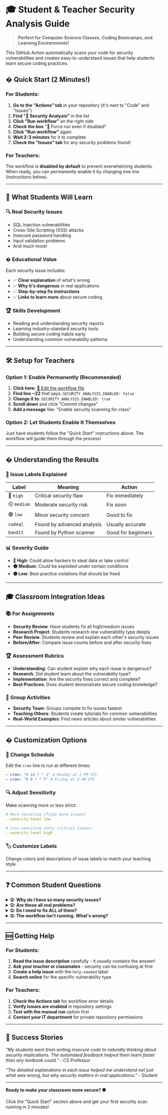 # 🎓 Student & Teacher Security Analysis Guide

> **Perfect for Computer Science Classes, Coding Bootcamps, and Learning Environments!**

This GitHub Action automatically scans your code for security vulnerabilities and creates easy-to-understand issues that help students learn secure coding practices.

## � Quick Start (2 Minutes!)

### For Students:

1. **Go to the "Actions" tab** in your repository (it's next to "Code" and "Issues")
2. **Find "🔐 Security Analysis"** in the list
3. **Click "Run workflow"** on the right side
4. **Check the box** "🎯 Force run even if disabled"
5. **Click "Run workflow"** again
6. **Wait 2-3 minutes** for it to complete
7. **Check the "Issues" tab** for any security problems found!

### For Teachers:

The workflow is **disabled by default** to prevent overwhelming students. When ready, you can permanently enable it by changing one line (instructions below).

---

## 🎯 What Students Will Learn

### 🔍 **Real Security Issues**

- SQL Injection vulnerabilities
- Cross-Site Scripting (XSS) attacks
- Insecure password handling
- Input validation problems
- And much more!

### � **Educational Value**

Each security issue includes:

- ✅ **Clear explanation** of what's wrong
- ✅ **Why it's dangerous** in real applications
- ✅ **Step-by-step fix instructions**
- ✅ **Links to learn more** about secure coding

### 🏆 **Skills Development**

- Reading and understanding security reports
- Learning industry-standard security tools
- Building secure coding habits early
- Understanding common vulnerability patterns

---

## 🛠️ Setup for Teachers

### Option 1: Enable Permanently (Recommended)

1. **Click here**: [📝 Edit the workflow file](../../edit/main/.github/workflows/security-analysis.yml)
2. **Find line ~22** that says: `SECURITY_ANALYSIS_ENABLED: false`
3. **Change it to**: `SECURITY_ANALYSIS_ENABLED: true`
4. **Scroll down** and click "Commit changes"
5. **Add a message** like: "Enable security scanning for class"

### Option 2: Let Students Enable It Themselves

Just have students follow the "Quick Start" instructions above. The workflow will guide them through the process!

---

## � Understanding the Results

### 🎫 **Issue Labels Explained**

| Label       | Meaning                    | Action             |
| ----------- | -------------------------- | ------------------ |
| 🔴 `high`   | Critical security flaw     | Fix immediately    |
| 🟡 `medium` | Moderate security risk     | Fix soon           |
| 🟢 `low`    | Minor security concern     | Good to fix        |
| `codeql`    | Found by advanced analysis | Usually accurate   |
| `bandit`    | Found by Python scanner    | Good for beginners |

### 📊 **Severity Guide**

- **🔴 High**: Could allow hackers to steal data or take control
- **🟡 Medium**: Could be exploited under certain conditions
- **🟢 Low**: Best practice violations that should be fixed

---

## 🎓 Classroom Integration Ideas

### 📚 **For Assignments**

- **Security Review**: Have students fix all high/medium issues
- **Research Project**: Students research one vulnerability type deeply
- **Peer Review**: Students review and explain each other's security issues
- **Before/After**: Compare issue counts before and after security fixes

### 🏆 **Assessment Rubrics**

- **Understanding**: Can student explain why each issue is dangerous?
- **Research**: Did student learn about the vulnerability type?
- **Implementation**: Are the security fixes correct and complete?
- **Best Practices**: Does student demonstrate secure coding knowledge?

### 🤝 **Group Activities**

- **Security Team**: Groups compete to fix issues fastest
- **Teaching Others**: Students create tutorials for common vulnerabilities
- **Real-World Examples**: Find news articles about similar vulnerabilities

---

## � Customization Options

### 📅 **Change Schedule**

Edit the `cron` line to run at different times:

```yaml
- cron: "0 14 * * 1" # Monday at 2 PM UTC
- cron: "0 9 * * 5" # Friday at 9 AM UTC
```

### 🔍 **Adjust Sensitivity**

Make scanning more or less strict:

```yaml
# More sensitive (finds more issues)
--severity-level low

# Less sensitive (only critical issues)
--severity-level high
```

### 🏷️ **Customize Labels**

Change colors and descriptions of issue labels to match your teaching style.

---

## ❓ Common Student Questions

<details>
<summary><strong>Q: Why do I have so many security issues?</strong></summary>

**A:** This is normal! Security scanners are very thorough and find issues that many developers miss. Each issue is a learning opportunity to build better coding habits.

</details>

<details>
<summary><strong>Q: Are these all real problems?</strong></summary>

**A:** Most are real security concerns, but some might be "false positives" (not actually dangerous in your specific code). Learning to evaluate security reports is an important skill!

</details>

<details>
<summary><strong>Q: Do I need to fix ALL of them?</strong></summary>

**A:** Focus on high and medium severity issues first. Low severity issues are good practice to fix but not critical for learning projects.

</details>

<details>
<summary><strong>Q: The workflow isn't running. What's wrong?</strong></summary>

**A:** Most likely:

1. Issues aren't enabled (Settings → Features → Issues ✅)
2. The workflow needs to be enabled (follow Quick Start above)
3. No Python/JavaScript files to scan
</details>

---

## 🆘 Getting Help

### For Students:

1. **Read the issue description** carefully - it usually contains the answer!
2. **Ask your teacher or classmates** - security can be confusing at first
3. **Create a help issue** with the `help-needed` label
4. **Search online** for the specific vulnerability type

### For Teachers:

1. **Check the Actions tab** for workflow error details
2. **Verify Issues are enabled** in repository settings
3. **Test with the manual run** option first
4. **Contact your IT department** for private repository permissions

---

## 🎉 Success Stories

_"My students went from writing insecure code to naturally thinking about security implications. The automated feedback helped them learn faster than any textbook could."_ - CS Professor

_"The detailed explanations in each issue helped me understand not just what was wrong, but why security matters in real applications."_ - Student

---

**Ready to make your classroom more secure?** 🛡️

Click the "Quick Start" section above and get your first security scan running in 2 minutes!
